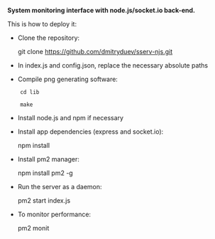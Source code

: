 **System monitoring interface with node.js/socket.io back-end.**

This is how to deploy it:

- Clone the repository:

	git clone https://github.com/dmitryduev/sserv-njs.git

- In index.js and config.json, replace the necessary absolute paths

- Compile png generating software:

```
	cd lib

	make
```

- Install node.js and npm if necessary

- Install app dependencies (express and socket.io):

	npm install

- Install pm2 manager:

	npm install pm2 -g

- Run the server as a daemon:

	pm2 start index.js

- To monitor performance:

	pm2 monit
